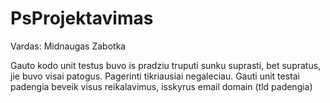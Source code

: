 # PsProjektavimas

Vardas: Midnaugas Zabotka

Gauto kodo unit testus buvo is pradziu truputi sunku suprasti, bet supratus, jie buvo visai patogus. Pagerinti tikriausiai negaleciau. Gauti unit testai padengia beveik visus reikalavimus, isskyrus email domain (tld padengia)
